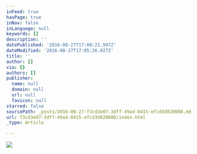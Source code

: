 ```yaml
---
inFeed: true
hasPage: true
inNav: false
inLanguage: null
keywords: []
description: ''
datePublished: '2016-08-27T17:08:21.997Z'
dateModified: '2016-08-27T17:05:26.027Z'
title: ''
author: []
via: {}
authors: []
publisher:
  name: null
  domain: null
  url: null
  favicon: null
starred: false
sourcePath: _posts/2016-08-27-f3cd3e07-3dff-49ad-8415-efcd3d820088.md
url: f3cd3e07-3dff-49ad-8415-efcd3d820088/index.html
_type: Article

---
```

![](https://the-grid-user-content.s3-us-west-2.amazonaws.com/5cc30f0b-084c-442b-8d06-2b016a1b0c0b.jpg)